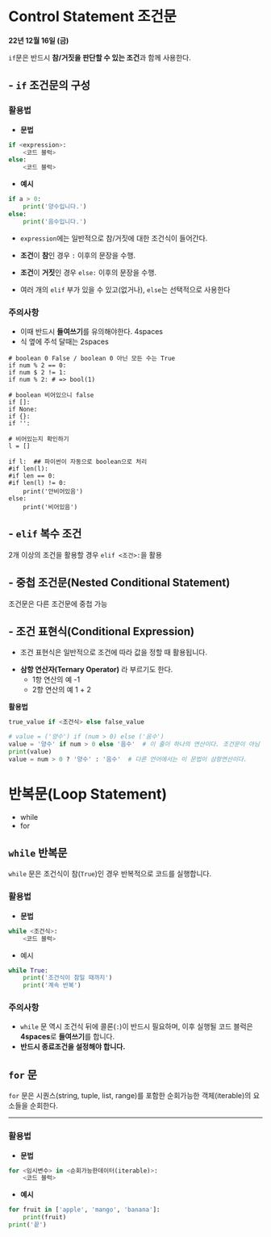 # Control Statement 조건문

**22년 12월 16일 (금)**

`if`문은 반드시 **참/거짓을 판단할 수 있는 조건**과 함께 사용한다.

## - `if` 조건문의 구성

### 활용법

- **문법**

```python
if <expression>:
    <코드 블럭>
else:
    <코드 블럭>
```

- **예시**

```python
if a > 0:
    print('양수입니다.')
else:
    print('음수입니다.')
```
* `expression`에는 일반적으로 참/거짓에 대한 조건식이 들어간다.

* **조건**이 **참**인 경우 `:` 이후의 문장을 수행.

* **조건**이 **거짓**인 경우 `else:` 이후의 문장을 수행.

* 여러 개의 `elif` 부가 있을 수 있고(없거나), `else`는 선택적으로 사용한다

### 주의사항
* 이때 반드시 **들여쓰기**를 유의해야한다. 4spaces
* 식 옆에 주석 달때는 2spaces

```
# boolean 0 False / boolean 0 아닌 모든 수는 True
if num % 2 == 0:
if num $ 2 != 1:
if num % 2: # => bool(1)

# boolean 비어있으니 false
if []:
if None:
if {}:
if '':

# 비어있는지 확인하기
l = []

if l:  ## 파이썬이 자동으로 boolean으로 처리
#if len(l):
#if len == 0:
#if len(l) != 0:  
    print('안비어있음')
else:
    print('비어있음')
```

## - `elif` 복수 조건
2개 이상의 조건을 활용할 경우 `elif <조건>:`을 활용


## - 중첩 조건문(Nested Conditional Statement)
조건문은 다른 조건문에 중첩 가능


## - 조건 표현식(Conditional Expression)
* 조건 표현식은 일반적으로 조건에 따라 값을 정할 때 활용됩니다.

- **삼항 연산자(Ternary Operator)** 라 부르기도 한다.
  * 1항 연산의 예 -1
  * 2항 연산의 예 1 + 2

**활용법**
```python
true_value if <조건식> else false_value

# value = ('양수') if (num > 0) else ('음수')
value = '양수' if num > 0 else '음수'  # 이 줄이 하나의 연산이다. 조건문이 아님
print(value)
value = num > 0 ? '양수' : '음수'  # 다른 언어에서는 이 문법이 삼항연산이다.
```
# 반복문(Loop Statement)

- while
- for

## `while` 반복문

`while` 문은 조건식이 참(`True`)인 경우 반복적으로 코드를 실행합니다.


### 활용법
- **문법**

```python
while <조건식>:
    <코드 블럭>
```

- 예시

```python
while True:
    print('조건식이 참일 때까지')
    print('계속 반복')
```

### 주의사항
* `while` 문 역시 조건식 뒤에 콜론(`:`)이 반드시 필요하며, 이후 실행될 코드 블럭은 **4spaces**로 **들여쓰기**를 합니다.
* **반드시 종료조건을 설정해야 합니다.**


## `for` 문

`for` 문은 시퀀스(string, tuple, list, range)를 포함한 순회가능한 객체(iterable)의 요소들을 순회한다.

---

### 활용법
- **문법**

```python
for <임시변수> in <순회가능한데이터(iterable)>:
    <코드 블럭>
```

- **예시**

```python
for fruit in ['apple', 'mango', 'banana']:
    print(fruit)
print('끝')
```